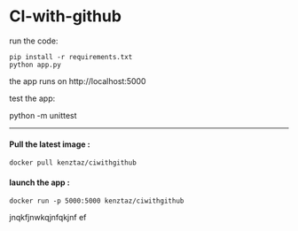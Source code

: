 # CI-with-github

run the code:

    pip install -r requirements.txt
    python app.py

the app runs on http://localhost:5000

test the app:

python -m unittest 

---

#### Pull the latest image :

`docker pull kenztaz/ciwithgithub`

#### launch the app :

`docker run -p 5000:5000 kenztaz/ciwithgithub`



jnqkfjnwkqjnfqkjnf
ef
